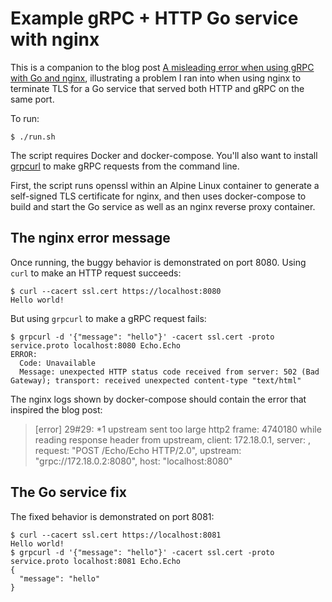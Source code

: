 # Example gRPC + HTTP Go service with nginx

This is a companion to the blog post [A misleading error when using gRPC with
Go and nginx](https://kennethjenkins.net/posts/go-nginx-grpc/), illustrating
a problem I ran into when using nginx to terminate TLS for a Go service that
served both HTTP and gRPC on the same port.

To run:

    $ ./run.sh

The script requires Docker and docker-compose. You'll also want to install
[grpcurl](https://github.com/fullstorydev/grpcurl) to make gRPC requests from
the command line.

First, the script runs openssl within an Alpine Linux container to generate a
self-signed TLS certificate for nginx, and then uses docker-compose to build
and start the Go service as well as an nginx reverse proxy container.

## The nginx error message

Once running, the buggy behavior is demonstrated on port 8080. Using `curl`
to make an HTTP request succeeds:

    $ curl --cacert ssl.cert https://localhost:8080
    Hello world!

But using `grpcurl` to make a gRPC request fails:

    $ grpcurl -d '{"message": "hello"}' -cacert ssl.cert -proto service.proto localhost:8080 Echo.Echo
    ERROR:
      Code: Unavailable
      Message: unexpected HTTP status code received from server: 502 (Bad Gateway); transport: received unexpected content-type "text/html"

The nginx logs shown by docker-compose should contain the error that inspired
the blog post:

> [error] 29#29: *1 upstream sent too large http2 frame: 4740180 while reading response header from upstream, client: 172.18.0.1, server: , request: "POST /Echo/Echo HTTP/2.0", upstream: "grpc://172.18.0.2:8080", host: "localhost:8080"

## The Go service fix

The fixed behavior is demonstrated on port 8081:

    $ curl --cacert ssl.cert https://localhost:8081
    Hello world!
    $ grpcurl -d '{"message": "hello"}' -cacert ssl.cert -proto service.proto localhost:8081 Echo.Echo
    {
      "message": "hello"
    }
